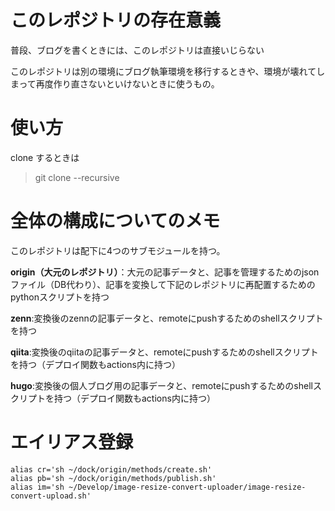 # このレポジトリの存在意義
普段、ブログを書くときには、このレポジトリは直接いじらない

このレポジトリは別の環境にブログ執筆環境を移行するときや、環境が壊れてしまって再度作り直さないといけないときに使うもの。

# 使い方
clone するときは

> git clone --recursive

# 全体の構成についてのメモ
このレポジトリは配下に4つのサブモジュールを持つ。

**origin（大元のレポジトリ）**：大元の記事データと、記事を管理するためのjsonファイル（DB代わり）、記事を変換して下記のレポジトリに再配置するためのpythonスクリプトを持つ

**zenn**:変換後のzennの記事データと、remoteにpushするためのshellスクリプトを持つ

**qiita**:変換後のqiitaの記事データと、remoteにpushするためのshellスクリプトを持つ（デプロイ関数もactions内に持つ）

**hugo**:変換後の個人ブログ用の記事データと、remoteにpushするためのshellスクリプトを持つ（デプロイ関数もactions内に持つ）

# エイリアス登録

```
alias cr='sh ~/dock/origin/methods/create.sh'
alias pb='sh ~/dock/origin/methods/publish.sh'
alias im='sh ~/Develop/image-resize-convert-uploader/image-resize-convert-upload.sh'
```